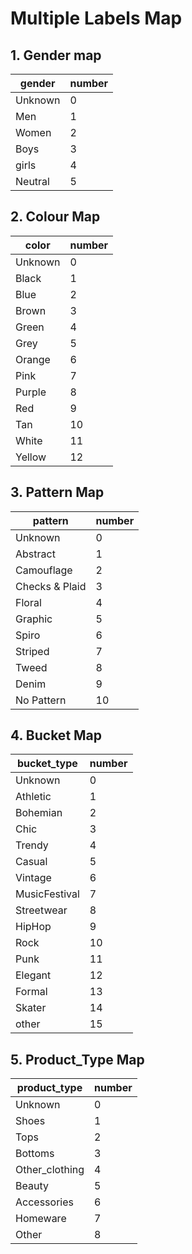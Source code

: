 # Multiple Labels Map

## 1. Gender map

|gender       | number  |
|-------------|---------|
|Unknown      |    0    |
|Men          |    1    |
|Women        |    2    |
|Boys         |    3    |
|girls        |    4    |
|Neutral      |    5    |
  
## 2. Colour Map

|color     |number|
| -------- | ------ |
|Unknown   |    0    |
|Black     |1|
|Blue      |2|
|Brown     |3|
|Green     |4|
|Grey      |5|
|Orange    |6|
|Pink      |7|
|Purple    |8|
|Red       |9|
|Tan       |10|
|White     |11|
|Yellow    |12|

## 3. Pattern Map

|pattern   |number|
| ------------ | ------ |
|Unknown      |    0    |
|Abstract     |1|
|Camouflage   |2|
|Checks & Plaid|3|
|Floral    |4|
|Graphic   |5|
|Spiro     |6|
|Striped   |7|
|Tweed     |8|
|Denim     |9|
|No Pattern|10|

## 4. Bucket Map

|bucket_type   | number |
| ------------ | ------ |
|Unknown       |    0   |
|Athletic      |    1   |
|Bohemian      |    2   |
|Chic          |    3   |
|Trendy        |    4   |
|Casual        |    5   |
|Vintage       |    6   |
|MusicFestival |    7   |
|Streetwear    |    8   |
|HipHop        |    9   |
|Rock          |    10  |
|Punk          |    11  |
|Elegant       |    12  |
|Formal        |    13  |
|Skater        |    14  |
|other         |    15  |

## 5. Product_Type Map

|product_type  | number|
| ------------ | ------|
|Unknown      |    0    |
|Shoes         |   1   |
|Tops          |   2   |
|Bottoms       |   3   |
|Other_clothing|   4   |
|Beauty        |   5   |
|Accessories   |   6   |
|Homeware      |   7   |
|Other         |   8   |
